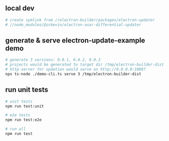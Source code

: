 ## local dev

```bash
# create symlink from //electron-builder/packages/electron-updater
# //node_modules/@zckevin/electron-asar-differential-updater

```

## generate & serve electron-update-example demo

```bash
# generate 3 versions: 0.0.1, 0.0.2, 0.0.3
# projects would be generated to target dir /tmp/electron-builder-dist
# http-server for updation would serve on http://0.0.0.0:10087
npx ts-node ./demo-cli.ts serve 3 /tmp/electron-builder-dist
```

## run unit tests

```bash
# unit tests
npm run test:unit

# e2e tests
npm run test:e2e

# run all
npm run test
```